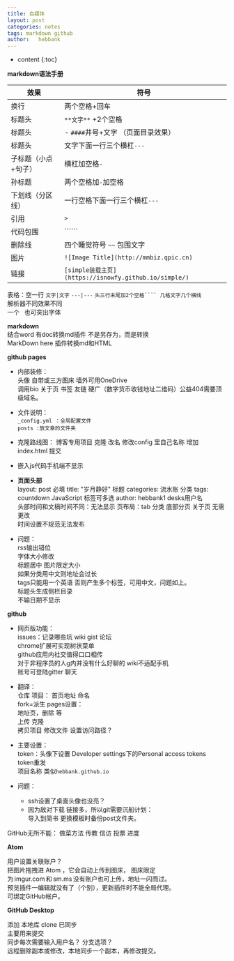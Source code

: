 ```yaml
---
title: 自媒体
layout: post
categories: notes
tags: markdown github
author:   hebbank
---
```


* content
{:toc}


**markdown语法手册**  

效果|符号  
---|---   
换行|两个空格+回车   
标题头|``**文字**``   +2个空格
标题头| - ``####``井号+文字  （页面目录效果）
标题头|文字下面一行三个横杠``---``  
子标题（小点+句子）|横杠加空格`` - ``    
孙标题|两个空格加``-``加空格  
下划线（分区线）|一行空格下面一行三个横杠``---``   
引用 |``>``  
代码包围| ``````    
删除线|四个睡觉符号  ``~~``  包围文字  
图片|``![Image Title](http://mmbiz.qpic.cn)  ``   
链接|``[simple装载主页](https://isnowfy.github.io/simple/) ``   




表格：空一行  ``文字|文字`` ``---|---`` ``头三行末尾加2个空格```` 几格文字几个横线``    
解析器不同效果不同  
一个` ` 也可突出字体   

**markdown**  
结合word
有doc转换md插件 不是另存为，而是转换   
MarkDown here 插件转换md和HTML  

**github pages**   
- 内部装修：  
头像 自带或三方图床 墙外可用OneDrive   
调用bio 关于页 书签 友链 硬广（数字货币收钱地址二维码）公益404需要顶级域名。    
- 文件说明：   
``_config.yml ：全局配置文件``   
``posts :放文章的文件夹``    
- 克隆路线图：
博客专用项目 克隆 改名 修改config 里自己名称 增加index.html 提交   
- 嵌入js代码手机端不显示  
- **页面头部**   
layout: post 必填
title:  "岁月静好"  标题
categories: 流水账  分类
tags:  countdown JavaScript   标签可多选
author: hebbank1   desks用户名  
头部时间和文稿时间不同：无法显示
页布局：tab 分类 底部分页 关于页 无需更改  
时间设置不规范无法发布  

- 问题：  
rss输出错位  
字体大小修改  
标题居中  图片限定大小  
如果分类用中文则地址会过长  
tags只能用一个英语  否则产生多个标签，可用中文，问题如上。    
标题头生成侧栏目录   
不输日期不显示  

**github**   
- 网页版功能：  
issues：记录哪些坑 wiki gist 论坛  
chrome扩展可实现树状菜单  
github应用内社交值得口口相传    
对于非程序员的人g内并没有什么好聊的
wiki不适配手机    
账号可登陆gitter 聊天  
- 翻译：  
仓库  项目： 首页地址 命名    
fork=派生
pages设置：  
地址页，删除 等  
上传  克隆  
拷贝项目 修改文件 设置访问路径？  


- 主要设置：  
token：头像下设置  Developer settings下的Personal access tokens   
token重发   
项目名称 类似`hebbank.github.io`  

- 问题：
  - ssh设置了桌面头像也没亮？  
  - 因为敌对下载 链接多，所以git需要沉船计划：  
  导入到简书
  更换模板时备份post文件夹。  

GitHub无所不能： 做菜方法 传教 信访 投票 进度   

**Atom**   

用户设置关联账户？   
把图片拖拽进 Atom ，它会自动上传到图床，
图床限定为 imgur.com 和 sm.ms 没有账户也可上传，地址一闪而过。    
预览插件一编辑就没有了（个别），更新插件时不能全局代理。     
可绑定GitHub帐户。  

**GitHub Desktop**    

添加 本地库 clone 已同步   
主要用来提交   
同步每次需要输入用户名？
分支选项？   
远程删除副本或修改，本地同步一个副本，再修改提交。  

